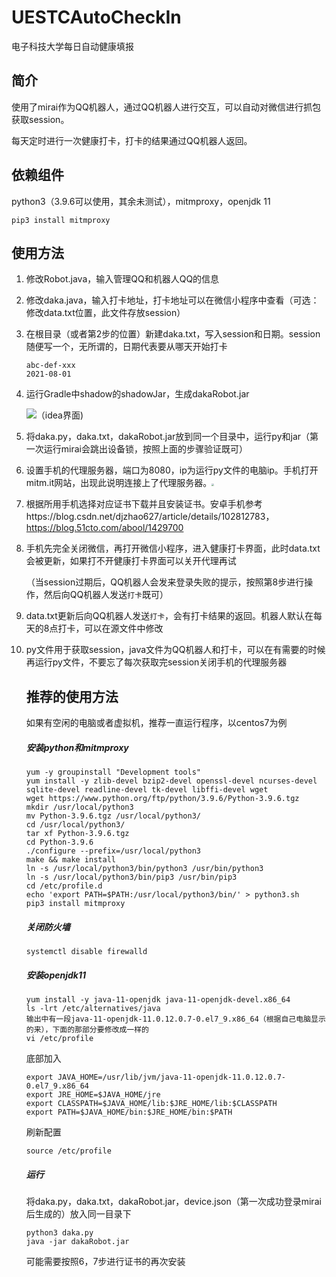 # UESTCAutoCheckIn
电子科技大学每日自动健康填报

## 简介

使用了mirai作为QQ机器人，通过QQ机器人进行交互，可以自动对微信进行抓包获取session。

每天定时进行一次健康打卡，打卡的结果通过QQ机器人返回。

## 依赖组件

python3（3.9.6可以使用，其余未测试），mitmproxy，openjdk 11

```
pip3 install mitmproxy
```

## 使用方法

1. 修改Robot.java，输入管理QQ和机器人QQ的信息

2. 修改daka.java，输入打卡地址，打卡地址可以在微信小程序中查看（可选：修改data.txt位置，此文件存放session）

3. 在根目录（或者第2步的位置）新建daka.txt，写入session和日期。session随便写一个，无所谓的，日期代表要从哪天开始打卡

   ```
   abc-def-xxx
   2021-08-01
   ```

4. 运行Gradle中shadow的shadowJar，生成dakaRobot.jar

   ![](https://i.loli.net/2021/08/04/WMUkaTmYe3fB86H.png)（idea界面)

5. 将daka.py，daka.txt，dakaRobot.jar放到同一个目录中，运行py和jar（第一次运行mirai会跳出设备锁，按照上面的步骤验证既可）

6. 设置手机的代理服务器，端口为8080，ip为运行py文件的电脑ip。手机打开mitm.it网站，出现此说明连接上了代理服务器。<img src="https://i.loli.net/2021/08/04/76zjkfYDXKPAIv5.jpg" style="zoom: 25%;" />

7. 根据所用手机选择对应证书下载并且安装证书。安卓手机参考https://blog.csdn.net/djzhao627/article/details/102812783，https://blog.51cto.com/abool/1429700

8. 手机先完全关闭微信，再打开微信小程序，进入健康打卡界面，此时data.txt会被更新，如果打不开健康打卡界面可以关开代理再试

   （当session过期后，QQ机器人会发来登录失败的提示，按照第8步进行操作，然后向QQ机器人发送`打卡`既可）

9. data.txt更新后向QQ机器人发送`打卡`，会有打卡结果的返回。机器人默认在每天的8点打卡，可以在源文件中修改

10. py文件用于获取session，java文件为QQ机器人和打卡，可以在有需要的时候再运行py文件，不要忘了每次获取完session关闭手机的代理服务器

    ## 推荐的使用方法

    如果有空闲的电脑或者虚拟机，推荐一直运行程序，以centos7为例

    ##### 安装python和mitmproxy

    ```
    yum -y groupinstall "Development tools"
    yum install -y zlib-devel bzip2-devel openssl-devel ncurses-devel sqlite-devel readline-devel tk-devel libffi-devel wget
    wget https://www.python.org/ftp/python/3.9.6/Python-3.9.6.tgz
    mkdir /usr/local/python3
    mv Python-3.9.6.tgz /usr/local/python3/
    cd /usr/local/python3/
    tar xf Python-3.9.6.tgz 
    cd Python-3.9.6
    ./configure --prefix=/usr/local/python3
    make && make install
    ln -s /usr/local/python3/bin/python3 /usr/bin/python3
    ln -s /usr/local/python3/bin/pip3 /usr/bin/pip3
    cd /etc/profile.d
    echo 'export PATH=$PATH:/usr/local/python3/bin/' > python3.sh
    pip3 install mitmproxy
    ```

    ##### 关闭防火墙

    ```
    systemctl disable firewalld
    ```

    ##### 安装openjdk11

    ```
    yum install -y java-11-openjdk java-11-openjdk-devel.x86_64
    ls -lrt /etc/alternatives/java
    输出中有一段java-11-openjdk-11.0.12.0.7-0.el7_9.x86_64（根据自己电脑显示的来），下面的那部分要修改成一样的
    vi /etc/profile
    ```

    底部加入

    ```
    export JAVA_HOME=/usr/lib/jvm/java-11-openjdk-11.0.12.0.7-0.el7_9.x86_64
    export JRE_HOME=$JAVA_HOME/jre
    export CLASSPATH=$JAVA_HOME/lib:$JRE_HOME/lib:$CLASSPATH
    export PATH=$JAVA_HOME/bin:$JRE_HOME/bin:$PATH
    ```

    刷新配置

    ```
    source /etc/profile
    ```

    ##### 运行

    将daka.py，daka.txt，dakaRobot.jar，device.json（第一次成功登录mirai后生成的）放入同一目录下

    ```
    python3 daka.py
    java -jar dakaRobot.jar
    ```

    可能需要按照6，7步进行证书的再次安装

